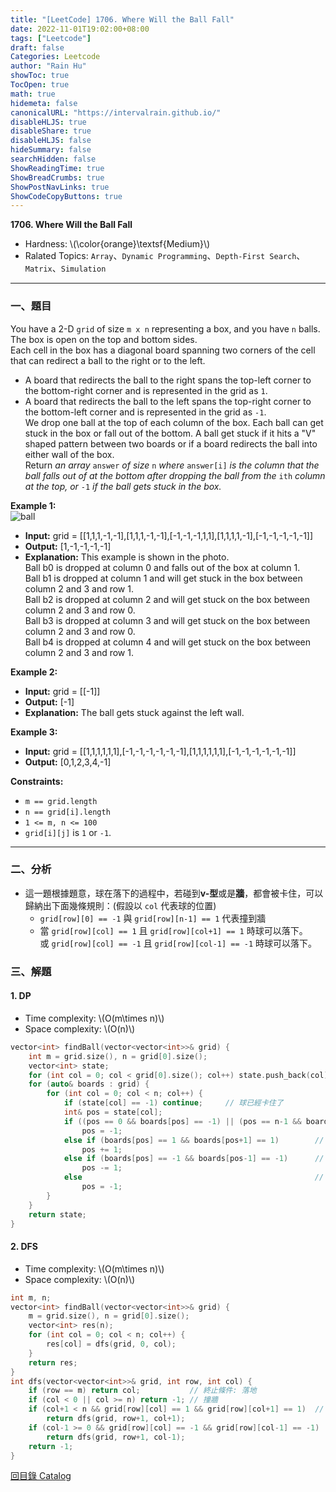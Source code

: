 ```yaml
---
title: "[LeetCode] 1706. Where Will the Ball Fall"
date: 2022-11-01T19:02:00+08:00
tags: ["Leetcode"]
draft: false
Categories: Leetcode
author: "Rain Hu"
showToc: true
TocOpen: true
math: true
hidemeta: false
canonicalURL: "https://intervalrain.github.io/"
disableHLJS: true
disableShare: true
disableHLJS: false
hideSummary: false
searchHidden: false
ShowReadingTime: true
ShowBreadCrumbs: true
ShowPostNavLinks: true
ShowCodeCopyButtons: true
---
```

**1706. Where Will the Ball Fall**
+ Hardness: \\(\color{orange}\textsf{Medium}\\)
+ Ralated Topics: `Array`、`Dynamic Programming`、`Depth-First Search`、`Matrix`、`Simulation`
---
### 一、題目
You have a 2-D `grid` of size `m x n` representing a box, and you have `n` balls. The box is open on the top and bottom sides.  
Each cell in the box has a diagonal board spanning two corners of the cell that can redirect a ball to the right or to the left.
+ A board that redirects the ball to the right spans the top-left corner to the bottom-right corner and is represented in the grid as `1`.  
+ A board that redirects the ball to the left spans the top-right corner to the bottom-left corner and is represented in the grid as `-1`.  
We drop one ball at the top of each column of the box. Each ball can get stuck in the box or fall out of the bottom. A ball get stuck if it hits a "V" shaped pattern between two boards or if a board redirects the ball into either wall of the box.  
Return *an array* `answer` *of size* `n` *where* `answer[i]` *is the column that the ball falls out of at the bottom after dropping the ball from the* `ith` *column at the top, or* `-1` *if the ball gets stuck in the box.*

**Example 1:**  
![ball](https://assets.leetcode.com/uploads/2019/09/26/ball.jpg)
+ **Input:** grid = [[1,1,1,-1,-1],[1,1,1,-1,-1],[-1,-1,-1,1,1],[1,1,1,1,-1],[-1,-1,-1,-1,-1]]
+ **Output:** [1,-1,-1,-1,-1]
+ **Explanation:** This example is shown in the photo.  
Ball b0 is dropped at column 0 and falls out of the box at column 1.  
Ball b1 is dropped at column 1 and will get stuck in the box between column 2 and 3 and row 1.  
Ball b2 is dropped at column 2 and will get stuck on the box between column 2 and 3 and row 0.  
Ball b3 is dropped at column 3 and will get stuck on the box between column 2 and 3 and row 0.  
Ball b4 is dropped at column 4 and will get stuck on the box between column 2 and 3 and row 1.  

**Example 2:**
+ **Input:** grid = [[-1]]  
+ **Output:** [-1]  
+ **Explanation:** The ball gets stuck against the left wall.  

**Example 3:**
+ **Input:** grid = [[1,1,1,1,1,1],[-1,-1,-1,-1,-1,-1],[1,1,1,1,1,1],[-1,-1,-1,-1,-1,-1]]  
+ **Output:** [0,1,2,3,4,-1]

**Constraints:**
+ `m == grid.length`
+ `n == grid[i].length`
+ `1 <= m, n <= 100`
+ `grid[i][j]` is `1` or `-1`.
---

### 二、分析
+ 這一題根據題意，球在落下的過程中，若碰到**v-型**或是**牆**，都會被卡住，可以歸納出下面幾條規則：(假設以 `col` 代表球的位置)
    + `grid[row][0] == -1` 與 `grid[row][n-1] == 1` 代表撞到牆
    + 當 `grid[row][col] == 1` 且 `grid[row][col+1] == 1` 時球可以落下。  
    或 `grid[row][col] == -1` 且 `grid[row][col-1] == -1` 時球可以落下。

### 三、解題
#### 1. DP
+ Time complexity: \\(O(m\times n)\\)
+ Space complexity: \\(O(n)\\)
```C++
vector<int> findBall(vector<vector<int>>& grid) {
    int m = grid.size(), n = grid[0].size();
    vector<int> state;
    for (int col = 0; col < grid[0].size(); col++) state.push_back(col);   // 初始化球當前的位置
    for (auto& boards : grid) {
        for (int col = 0; col < n; col++) {
            if (state[col] == -1) continue;     // 球已經卡住了
            int& pos = state[col];
            if ((pos == 0 && boards[pos] == -1) || (pos == n-1 && boards[pos] == 1))    // 撞牆
                pos = -1;
            else if (boards[pos] == 1 && boards[pos+1] == 1)        // 球往右移
                pos += 1;
            else if (boards[pos] == -1 && boards[pos-1] == -1)      // 球往左移
                pos -= 1;
            else                                                    // 球卡住
                pos = -1;
        }
    }
    return state;
}
```

#### 2. DFS
+ Time complexity: \\(O(m\times n)\\)
+ Space complexity: \\(O(n)\\)
```C++
int m, n;
vector<int> findBall(vector<vector<int>>& grid) {
    m = grid.size(), n = grid[0].size();
    vector<int> res(n);
    for (int col = 0; col < n; col++) {
        res[col] = dfs(grid, 0, col);
    }
    return res;
}
int dfs(vector<vector<int>>& grid, int row, int col) {
    if (row == m) return col;           // 終止條件: 落地
    if (col < 0 || col >= n) return -1; // 撞牆
    if (col+1 < n && grid[row][col] == 1 && grid[row][col+1] == 1)  // 右移
        return dfs(grid, row+1, col+1);
    if (col-1 >= 0 && grid[row][col] == -1 && grid[row][col-1] == -1)   // 左移
        return dfs(grid, row+1, col-1);
    return -1;   
}
```
[回目錄 Catalog](/leetcode)